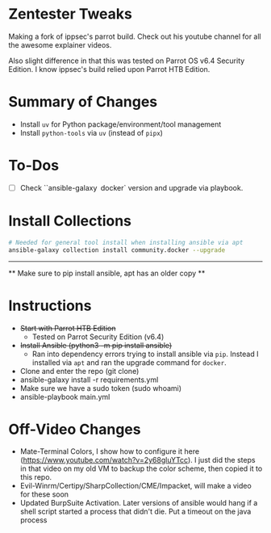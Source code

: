 # Zentester Tweaks
Making a fork of ippsec's parrot build. Check out his youtube channel for all the awesome explainer videos.

Also slight difference in that this was tested on Parrot OS v6.4 Security Edition. I know ippsec's build relied upon Parrot HTB Edition.

# Summary of Changes
* Install `uv` for Python package/environment/tool management
* Install `python-tools` via `uv` (instead of `pipx`)
# To-Dos
- [ ] Check ``ansible-galaxy` `docker` version and upgrade via playbook. 
# Install Collections
```bash
# Needed for general tool install when installing ansible via apt
ansible-galaxy collection install community.docker --upgrade
```
----
** Make sure to pip install ansible, apt has an older copy **

# Instructions
* ~~Start with Parrot HTB Edition~~
    * Tested on Parrot Security Edition (v6.4)
* ~~Install Ansible (python3 -m pip install ansible)~~
    * Ran into dependency errors trying to install ansible via `pip`. Instead I installed via `apt` and ran the upgrade command for `docker`.
* Clone and enter the repo (git clone)
* ansible-galaxy install -r requirements.yml
* Make sure we have a sudo token (sudo whoami)
* ansible-playbook main.yml

# Off-Video Changes
* Mate-Terminal Colors, I show how to configure it here (https://www.youtube.com/watch?v=2y68gluYTcc). I just did the steps in that video on my old VM to backup the color scheme, then copied it to this repo.
* Evil-Winrm/Certipy/SharpCollection/CME/Impacket, will make a video for these soon
* Updated BurpSuite Activation. Later versions of ansible would hang if a shell script started a process that didn't die. Put a timeout on the java process
 